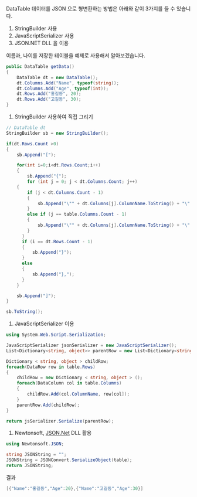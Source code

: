 DataTable 데이터를 JSON 으로 형변환하는 방법은 아래와 같이 3가지를 들 수 있습니다.

1.  StringBuilder 사용
2.  JavaScriptSerializer 사용
3.  JSON.NET DLL 을 이용

이름과, 나이를 저장한 테이블을 예제로 사용해서 알아보겠습니다.

``` C#
public DataTable getData()
{
    DataTable dt = new DataTable();
    dt.Columns.Add("Name", typeof(string));
    dt.Columns.Add("Age", typeof(int));
    dt.Rows.Add("홍길동", 20);
    dt.Rows.Add("고길동", 30);
}
```

1.  StringBuilder 사용하여 직접 그리기

``` C#
// DataTable dt
StringBuilder sb = new StringBuilder();

if(dt.Rows.Count >0)
{
    sb.Append("[");

    for(int i=0;i<dt.Rows.Count;i++)
    {
        sb.Append("{");
        for (int j = 0; j < dt.Columns.Count; j++)   
    {  
        if (j < dt.Columns.Count - 1)   
        {  
            sb.Append("\"" + dt.Columns[j].ColumnName.ToString() + "\":" + "\"" + dt.Rows[i][j].ToString() + "\",");  
        }   
        else if (j == table.Columns.Count - 1)   
        {  
            sb.Append("\"" + dt.Columns[j].ColumnName.ToString() + "\":" + "\"" + dt.Rows[i][j].ToString() + "\"");  
        }  
      }  
      if (i == dt.Rows.Count - 1)   
      {  
          sb.Append("}");  
      }   
      else   
      {  
          sb.Append("},");  
      }
    }

    sb.Append("]");
}

sb.ToString();
```

1.  JavaScriptSerializer 이용

``` C#
using System.Web.Script.Serialization;

JavaScriptSerializer jsonSerializer = new JavaScriptSerializer();
List<Dictionary<string, object>> parentRow = new List<Dictionary<string, object>>();

Dictionary < string, object > childRow;  
foreach(DataRow row in table.Rows) 
{  
    childRow = new Dictionary < string, object > ();  
    foreach(DataColumn col in table.Columns) 
    {  
        childRow.Add(col.ColumnName, row[col]);  
    }  
    parentRow.Add(childRow);  
}  

return jsSerializer.Serialize(parentRow);
```

1.  Newtonsoft, [JSON.Net](http://JSON.Net) DLL 활용

``` C#
using Newtonsoft.JSON;

string JSONString = "";
JSONString = JSONConvert.SerializeObject(table);
return JSONString;
```

결과

``` C#
[{"Name":"홍길동","Age":20},{"Name":"고길동","Age":30}]
```
